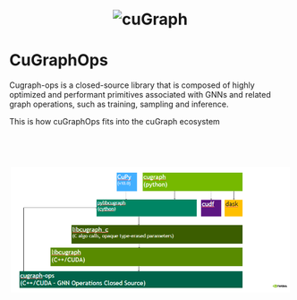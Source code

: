 <h1 align="center";>
  <br>
  <img src="../img/cugraph_logo_2.png" alt="cuGraph" width="300">
</h1>
<h1 align="left";>
CuGraphOps
</h1>
Cugraph-ops is a closed-source library that is composed of highly optimized and
performant primitives associated with GNNs and related graph
operations, such as training, sampling and inference. 


This is how cuGraphOps fits into the cuGraph ecosystem
<h1 align="center";>
  <br>
  <img src="../img/cugraphops_context.png" alt="cuGraph" width="500">
</h1>
